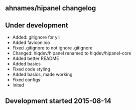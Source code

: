 ahnames/hipanel changelog
-------------------------

## Under development

- Added: gitignore for yii
- Added favicon.ico
- Fixed .gitignore to not ignore .gitignore
- Changed: hiqdev/hipanel renamed to hiqdev/hipanel-core
- Added better README
- Added basics
- Fixed code styling
- Added basics, made working
- Fixed configs
- Inited

## Development started 2015-08-14

